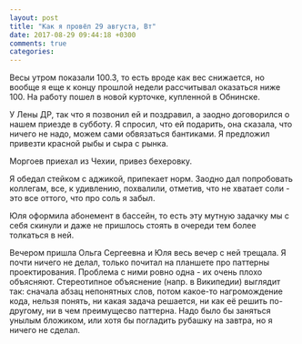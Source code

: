 ```yaml
---
layout: post
title: "Как я провёл 29 августа, Вт"
date: 2017-08-29 09:44:18 +0300
comments: true
categories: 
---
```

Весы утром показали 100.3, то есть вроде как вес снижается, но вообще я еще к концу прошлой недели рассчитывал оказаться ниже 100. На работу пошел в новой курточке, купленной в Обнинске.


У Лены ДР, так что я позвонил ей и поздравил, а заодно договорился о нашем приезде в субботу. Я спросил, что ей подарить, она сказала, что ничего не надо, можем сами обвязаться бантиками. Я предложил привезти красной рыбы и сыра с рынка.

Моргоев приехал из Чехии, привез бехеровку.

Я обедал стейком с аджикой, припекает норм. Заодно дал попробовать коллегам, все, к удивлению, похвалили, отметив, что не хватает соли - это все оттого, что про соль я забыл. 

Юля оформила абонемент в бассейн, то есть эту мутную задачку мы с себя скинули и даже не пришлось стоять в очереди тем более толкаться в ней.

Вечером пришла Ольга Сергеевна и Юля весь вечер с ней трещала. Я почти ничего не делал, только почитал на планшете про паттерны проектирования. Проблема с ними ровно одна - их очень плохо объясняют. Стереотипное объяснение (напр. в Википедии) выглядит так: сначала абзац непонятных слов, потом какое-то нагромождение кода, нельзя понять, ни какая задача решается, ни как её решить по-другому, ни в чем преимущесво паттерна. Надо было бы заняться унылым бложиком, или хотя бы погладить рубашку на завтра, но я ничего не сделал.